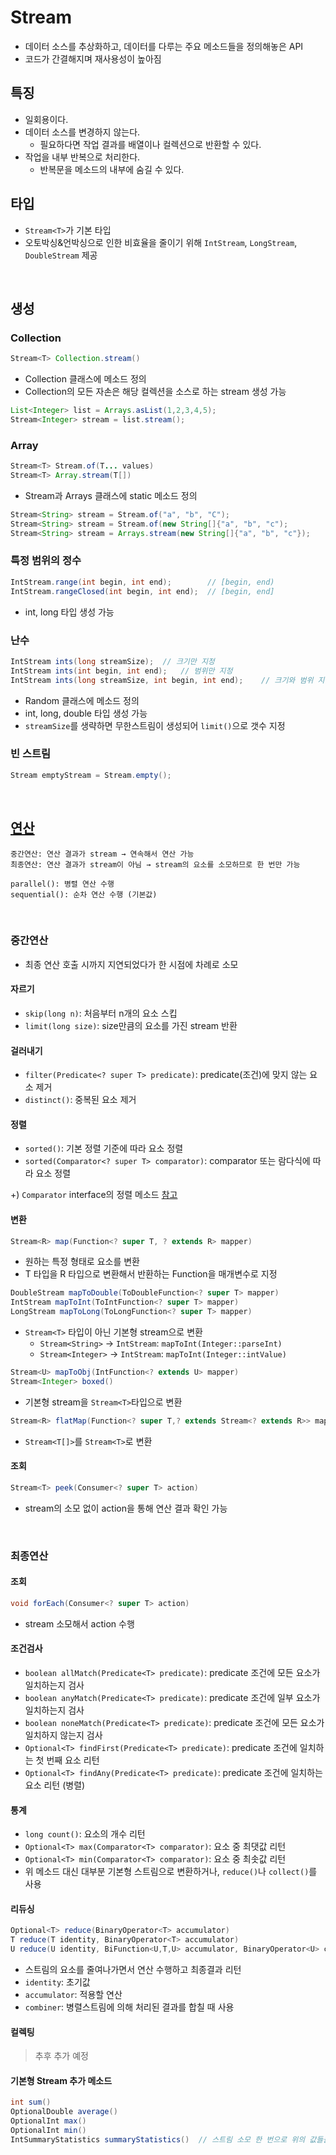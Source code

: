 # Stream
- 데이터 소스를 추상화하고, 데이터를 다루는 주요 메소드들을 정의해놓은 API
- 코드가 간결해지며 재사용성이 높아짐

## 특징
- 일회용이다.
- 데이터 소스를 변경하지 않는다.
  - 필요하다면 작업 결과를 배열이나 컬렉션으로 반환할 수 있다.
- 작업을 내부 반복으로 처리한다.
  - 반복문을 메소드의 내부에 숨길 수 있다.

## 타입
- `Stream<T>`가 기본 타입
- 오토박싱&언박싱으로 인한 비효율을 줄이기 위해 `IntStream`, `LongStream`, `DoubleStream` 제공

<br>

## 생성

### Collection
```java
Stream<T> Collection.stream()
```
- Collection 클래스에 메소드 정의
- Collection의 모든 자손은 해당 컬렉션을 소스로 하는 stream 생성 가능
```java
List<Integer> list = Arrays.asList(1,2,3,4,5);
Stream<Integer> stream = list.stream();
```

### Array
```java
Stream<T> Stream.of(T... values)
Stream<T> Array.stream(T[])
```
- Stream과 Arrays 클래스에 static 메소드 정의
```java
Stream<String> stream = Stream.of("a", "b", "C");
Stream<String> stream = Stream.of(new String[]{"a", "b", "c");
Stream<String> stream = Arrays.stream(new String[]{"a", "b", "c"});
```

### 특정 범위의 정수
```java
IntStream.range(int begin, int end);        // [begin, end)
IntStream.rangeClosed(int begin, int end);  // [begin, end]
```
- int, long 타입 생성 가능

### 난수
```java
IntStream ints(long streamSize);  // 크기만 지정
IntStream ints(int begin, int end);   // 범위만 지정
IntStream ints(long streamSize, int begin, int end);    // 크기와 범위 지정
```
- Random 클래스에 메소드 정의
- int, long, double 타입 생성 가능
- `streamSize`를 생략하면 무한스트림이 생성되어 `limit()`으로 갯수 지정

### 빈 스트림
```java
Stream emptyStream = Stream.empty();
```

<br>

## [연산](https://docs.oracle.com/en/java/javase/11/docs/api/java.base/java/util/stream/Stream.html)

```
중간연산: 연산 결과가 stream → 연속해서 연산 가능
최종연산: 연산 결과가 stream이 아님 → stream의 요소를 소모하므로 한 번만 가능
```
```
parallel(): 병렬 연산 수행
sequential(): 순차 연산 수행 (기본값)
```

<br>

### 중간연산
- 최종 연산 호출 시까지 지연되었다가 한 시점에 차례로 소모

#### 자르기

- `skip(long n)`: 처음부터 n개의 요소 스킵
- `limit(long size)`: size만큼의 요소를 가진 stream 반환

#### 걸러내기

- `filter(Predicate<? super T> predicate)`: predicate(조건)에 맞지 않는 요소 제거
- `distinct()`: 중복된 요소 제거

#### 정렬

- `sorted()`: 기본 정렬 기준에 따라 요소 정렬
- `sorted(Comparator<? super T> comparator)`: comparator 또는 람다식에 따라 요소 정렬

+) `Comparator` interface의 정렬 메소드 [참고](https://docs.oracle.com/en/java/javase/11/docs/api/java.base/java/util/Comparator.html)

#### 변환

```java
Stream<R> map(Function<? super T, ? extends R> mapper)
```
- 원하는 특정 형태로 요소를 변환
- T 타입을 R 타입으로 변환해서 반환하는 Function을 매개변수로 지정

```java
DoubleStream mapToDouble(ToDoubleFunction<? super T> mapper)
IntStream mapToInt(ToIntFunction<? super T> mapper)
LongStream mapToLong(ToLongFunction<? super T> mapper)
```
- `Stream<T>` 타입이 아닌 기본형 stream으로 변환
  - `Stream<String>` → `IntStream`: `mapToInt(Integer::parseInt)`
  - `Stream<Integer>` → `IntStream`: `mapToInt(Integer::intValue)`

```java
Stream<U> mapToObj(IntFunction<? extends U> mapper)
Stream<Integer> boxed()
```
- 기본형 stream을 `Stream<T>`타입으로 변환

```java
Stream<R> flatMap(Function<? super T,? extends Stream<? extends R>> mapper)
```
- `Stream<T[]>`를 `Stream<T>`로 변환

#### 조회

```java
Stream<T> peek(Consumer<? super T> action)
```
- stream의 소모 없이 action을 통해 연산 결과 확인 가능

<br>

### 최종연산

#### 조회
```java
void forEach(Consumer<? super T> action)
```
- stream 소모해서 action 수행

#### 조건검사

- `boolean allMatch(Predicate<T> predicate)`: predicate 조건에 모든 요소가 일치하는지 검사
- `boolean anyMatch(Predicate<T> predicate)`: predicate 조건에 일부 요소가 일치하는지 검사
- `boolean noneMatch(Predicate<T> predicate)`: predicate 조건에 모든 요소가 일치하지 않는지 검사
- `Optional<T> findFirst(Predicate<T> predicate)`: predicate 조건에 일치하는 첫 번째 요소 리턴
- `Optional<T> findAny(Predicate<T> predicate)`: predicate 조건에 일치하는 요소 리턴 (병렬)

#### 통계
- `long count()`: 요소의 개수 리턴
- `Optional<T> max(Comparator<T> comparator)`: 요소 중 최댓값 리턴
- `Optional<T> min(Comparator<T> comparator)`: 요소 중 최솟값 리턴
- 위 메소드 대신 대부분 기본형 스트림으로 변환하거나, `reduce()`나 `collect()`를 사용

#### 리듀싱
```java
Optional<T> reduce(BinaryOperator<T> accumulator)
T reduce(T identity, BinaryOperator<T> accumulator)
U reduce(U identity, BiFunction<U,T,U> accumulator, BinaryOperator<U> combiner)
```
- 스트림의 요소를 줄여나가면서 연산 수행하고 최종결과 리턴
- `identity`: 초기값
- `accumulator`: 적용할 연산
- `combiner`: 병렬스트림에 의해 처리된 결과를 합칠 때 사용

#### 컬렉팅
> 추후 추가 예정

#### 기본형 Stream 추가 메소드
```java
int sum()
OptionalDouble average()
OptionalInt max()
OptionalInt min()
IntSummaryStatistics summaryStatistics()  // 스트림 소모 한 번으로 위의 값들을 얻을 수 있음
```
